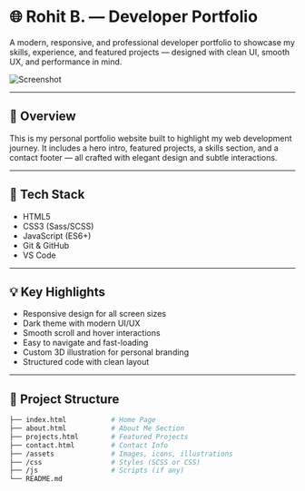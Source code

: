 # 🌐 Rohit B. — Developer Portfolio

A modern, responsive, and professional developer portfolio to showcase my skills, experience, and featured projects — designed with clean UI, smooth UX, and performance in mind.

![Screenshot]()

---

## 📌 Overview

This is my personal portfolio website built to highlight my web development journey. It includes a hero intro, featured projects, a skills section, and a contact footer — all crafted with elegant design and subtle interactions.


---

## 🧩 Tech Stack

- HTML5
- CSS3 (Sass/SCSS)
- JavaScript (ES6+)
- Git & GitHub
- VS Code

---

## 💡 Key Highlights

- Responsive design for all screen sizes
- Dark theme with modern UI/UX
- Smooth scroll and hover interactions
- Easy to navigate and fast-loading
- Custom 3D illustration for personal branding
- Structured code with clean layout

---

## 📂 Project Structure

```bash
├── index.html           # Home Page
├── about.html           # About Me Section
├── projects.html        # Featured Projects
├── contact.html         # Contact Info
├── /assets              # Images, icons, illustrations
├── /css                 # Styles (SCSS or CSS)
├── /js                  # Scripts (if any)
└── README.md

